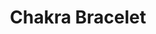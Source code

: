 ---
title: Chakra Bracelet
category: produto
price: 100.00
image: /assets/img/uploads/chakra-bracelet.jpg
---